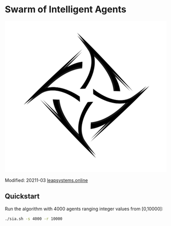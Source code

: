 # Swarm of Intelligent Agents

![img](/docs/img/LEAP_INS.png)

Modified: 20211-03
[leapsystems.online](http://leapsystems.online)

## Quickstart
Run the algorithm with 4000 agents ranging integer values from [0,10000]:
```bash
./sia.sh -s 4000 -r 10000
```
